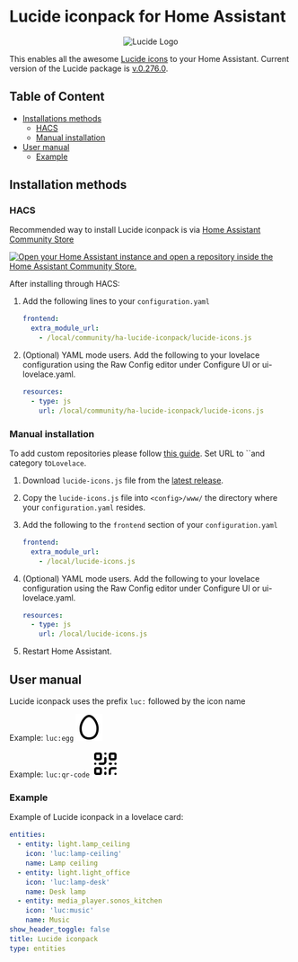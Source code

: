 # Lucide iconpack for Home Assistant

<p align="center"><img width="410" src="https://lucide.dev/logo-text.svg" alt="Lucide Logo"></p>

This enables all the awesome [Lucide icons](https://lucide.dev/) to your Home Assistant. Current version of the Lucide package is [v.0.276.0](https://github.com/lucide-icons/lucide/releases/tag/0.276.0).

## Table of Content

- [Installations methods](#installation-methods)
  - [HACS](#hacs)
  - [Manual installation](#manual-installation)
- [User manual](#user-manual)
  - [Example](#example)

## Installation methods

### HACS

Recommended way to install Lucide iconpack is via [Home Assistant Community Store](https://hacs.xyz)

[![Open your Home Assistant instance and open a repository inside the Home Assistant Community Store.](https://my.home-assistant.io/badges/hacs_repository.svg)](https://my.home-assistant.io/redirect/hacs_repository/?owner=Lavve&repository=ha-lucide-iconpack&category=frontend)

After installing through HACS:

1. Add the following lines to your `configuration.yaml`

   ```yaml
   frontend:
     extra_module_url:
       - /local/community/ha-lucide-iconpack/lucide-icons.js
   ```

2. (Optional) YAML mode users. Add the following to your lovelace configuration using the Raw Config editor under Configure UI or ui-lovelace.yaml.

   ```yaml
   resources:
     - type: js
       url: /local/community/ha-lucide-iconpack/lucide-icons.js
   ```

### Manual installation

To add custom repositories please follow [this guide](https://hacs.xyz/docs/faq/custom_repositories/). Set URL to ``and category to`Lovelace`.

1. Download `lucide-icons.js` file from the [latest release](/releases/latest).

2. Copy the `lucide-icons.js` file into `<config>/www/` the directory where your `configuration.yaml` resides.

3. Add the following to the `frontend` section of your `configuration.yaml`

   ```yaml
   frontend:
     extra_module_url:
       - /local/lucide-icons.js
   ```

4. (Optional) YAML mode users. Add the following to your lovelace configuration using the Raw Config editor under Configure UI or ui-lovelace.yaml.

   ```yaml
   resources:
     - type: js
       url: /local/lucide-icons.js
   ```

5. Restart Home Assistant.

## User manual

Lucide iconpack uses the prefix `luc:` followed by the icon name

Example: `luc:egg` ![Preview](https://raw.githubusercontent.com/lucide-icons/lucide/7feae886013856a10052656180cdf1ad4439a44c/icons/egg.svg)

Example: `luc:qr-code` ![Preview](https://raw.githubusercontent.com/lucide-icons/lucide/7feae886013856a10052656180cdf1ad4439a44c/icons/qr-code.svg)

### Example

Example of Lucide iconpack in a lovelace card:

```yaml
entities:
  - entity: light.lamp_ceiling
    icon: 'luc:lamp-ceiling'
    name: Lamp ceiling
  - entity: light.light_office
    icon: 'luc:lamp-desk'
    name: Desk lamp
  - entity: media_player.sonos_kitchen
    icon: 'luc:music'
    name: Music
show_header_toggle: false
title: Lucide iconpack
type: entities
```
